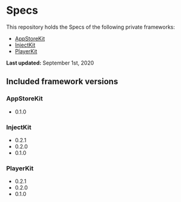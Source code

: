 # Specs

This repository holds the Specs of the following private frameworks:

* [AppStoreKit](https://github.com/YogaSolo/appstorekit-ios)
* [InjectKit](https://github.com/YogaSolo/dependency-injection-ios)
* [PlayerKit](https://github.com/YogaSolo/playerkit-ios)

**Last updated:** September 1st, 2020

## Included framework versions

### AppStoreKit

* 0.1.0

### InjectKit

* 0.2.1
* 0.2.0
* 0.1.0

### PlayerKit

* 0.2.1
* 0.2.0
* 0.1.0
